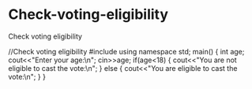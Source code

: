 # Check-voting-eligibility
Check voting eligibility



//Check voting eligibility
#include<iostream>
using namespace std;
main()
{
	int age;
	cout<<"Enter your age:\n";
	cin>>age;
	if(age<18)
	{
		cout<<"You are not eligible to cast the vote:\n";
	}
	else
	{
		cout<<"You are eligible to cast the vote:\n";
	}
}
